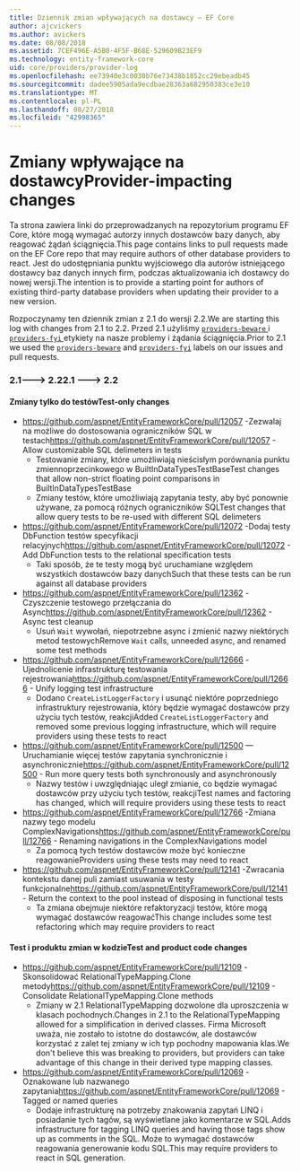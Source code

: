 ```yaml
---
title: Dziennik zmian wpływających na dostawcy — EF Core
author: ajcvickers
ms.author: avickers
ms.date: 08/08/2018
ms.assetid: 7CEF496E-A5B0-4F5F-B68E-529609B23EF9
ms.technology: entity-framework-core
uid: core/providers/provider-log
ms.openlocfilehash: ee73940e3c0030b76e73438b1852cc29ebeadb45
ms.sourcegitcommit: dadee5905ada9ecdbae28363a682950383ce3e10
ms.translationtype: MT
ms.contentlocale: pl-PL
ms.lasthandoff: 08/27/2018
ms.locfileid: "42998365"
---
```

# <a name="provider-impacting-changes"></a><span data-ttu-id="abf6b-102">Zmiany wpływające na dostawcy</span><span class="sxs-lookup"><span data-stu-id="abf6b-102">Provider-impacting changes</span></span>

<span data-ttu-id="abf6b-103">Ta strona zawiera linki do przeprowadzanych na repozytorium programu EF Core, które mogą wymagać autorzy innych dostawców bazy danych, aby reagować żądań ściągnięcia.</span><span class="sxs-lookup"><span data-stu-id="abf6b-103">This page contains links to pull requests made on the EF Core repo that may require authors of other database providers to react.</span></span> <span data-ttu-id="abf6b-104">Jest do udostępniania punktu wyjściowego dla autorów istniejącego dostawcy baz danych innych firm, podczas aktualizowania ich dostawcy do nowej wersji.</span><span class="sxs-lookup"><span data-stu-id="abf6b-104">The intention is to provide a starting point for authors of existing third-party database providers when updating their provider to a new version.</span></span>

<span data-ttu-id="abf6b-105">Rozpoczynamy ten dziennik zmian z 2.1 do wersji 2.2.</span><span class="sxs-lookup"><span data-stu-id="abf6b-105">We are starting this log with changes from 2.1 to 2.2.</span></span> <span data-ttu-id="abf6b-106">Przed 2.1 użyliśmy [ `providers-beware` ](https://github.com/aspnet/EntityFrameworkCore/labels/providers-beware) i [ `providers-fyi` ](https://github.com/aspnet/EntityFrameworkCore/labels/providers-fyi) etykiety na nasze problemy i żądania ściągnięcia.</span><span class="sxs-lookup"><span data-stu-id="abf6b-106">Prior to 2.1 we used the [`providers-beware`](https://github.com/aspnet/EntityFrameworkCore/labels/providers-beware) and [`providers-fyi`](https://github.com/aspnet/EntityFrameworkCore/labels/providers-fyi) labels on our issues and pull requests.</span></span>

### <a name="21-----22"></a><span data-ttu-id="abf6b-107">2.1---> 2.2</span><span class="sxs-lookup"><span data-stu-id="abf6b-107">2.1 ---> 2.2</span></span>

#### <a name="test-only-changes"></a><span data-ttu-id="abf6b-108">Zmiany tylko do testów</span><span class="sxs-lookup"><span data-stu-id="abf6b-108">Test-only changes</span></span>

* <span data-ttu-id="abf6b-109">https://github.com/aspnet/EntityFrameworkCore/pull/12057 -Zezwalaj na możliwe do dostosowania ograniczników SQL w testach</span><span class="sxs-lookup"><span data-stu-id="abf6b-109">https://github.com/aspnet/EntityFrameworkCore/pull/12057 - Allow customizable SQL delimeters in tests</span></span>
  * <span data-ttu-id="abf6b-110">Testowanie zmiany, które umożliwiają nieścisłym porównania punktu zmiennoprzecinkowego w BuiltInDataTypesTestBase</span><span class="sxs-lookup"><span data-stu-id="abf6b-110">Test changes that allow non-strict floating point comparisons in BuiltInDataTypesTestBase</span></span>
  * <span data-ttu-id="abf6b-111">Zmiany testów, które umożliwiają zapytania testy, aby być ponownie używane, za pomocą różnych ograniczników SQL</span><span class="sxs-lookup"><span data-stu-id="abf6b-111">Test changes that allow query tests to be re-used with different SQL delimeters</span></span>
* <span data-ttu-id="abf6b-112">https://github.com/aspnet/EntityFrameworkCore/pull/12072 -Dodaj testy DbFunction testów specyfikacji relacyjnych</span><span class="sxs-lookup"><span data-stu-id="abf6b-112">https://github.com/aspnet/EntityFrameworkCore/pull/12072 - Add DbFunction tests to the relational specification tests</span></span>
  * <span data-ttu-id="abf6b-113">Taki sposób, że te testy mogą być uruchamiane względem wszystkich dostawców bazy danych</span><span class="sxs-lookup"><span data-stu-id="abf6b-113">Such that these tests can be run against all database providers</span></span>
* <span data-ttu-id="abf6b-114">https://github.com/aspnet/EntityFrameworkCore/pull/12362 -Czyszczenie testowego przełączania do Async</span><span class="sxs-lookup"><span data-stu-id="abf6b-114">https://github.com/aspnet/EntityFrameworkCore/pull/12362 - Async test cleanup</span></span>
  * <span data-ttu-id="abf6b-115">Usuń `Wait` wywołań, niepotrzebne async i zmienić nazwy niektórych metod testowych</span><span class="sxs-lookup"><span data-stu-id="abf6b-115">Remove `Wait` calls, unneeded async, and renamed some test methods</span></span>
* <span data-ttu-id="abf6b-116">https://github.com/aspnet/EntityFrameworkCore/pull/12666 -Ujednolicenie infrastrukturę testowania rejestrowania</span><span class="sxs-lookup"><span data-stu-id="abf6b-116">https://github.com/aspnet/EntityFrameworkCore/pull/12666 - Unify logging test infrastructure</span></span>
  * <span data-ttu-id="abf6b-117">Dodano `CreateListLoggerFactory` i usunąć niektóre poprzedniego infrastruktury rejestrowania, który będzie wymagać dostawców przy użyciu tych testów, reakcji</span><span class="sxs-lookup"><span data-stu-id="abf6b-117">Added `CreateListLoggerFactory` and removed some previous logging infrastructure, which will require providers using these tests to react</span></span>
* <span data-ttu-id="abf6b-118">https://github.com/aspnet/EntityFrameworkCore/pull/12500 — Uruchamianie więcej testów zapytania synchronicznie i asynchronicznie</span><span class="sxs-lookup"><span data-stu-id="abf6b-118">https://github.com/aspnet/EntityFrameworkCore/pull/12500 - Run more query tests both synchronously and asynchronously</span></span>
  * <span data-ttu-id="abf6b-119">Nazwy testów i uwzględniając uległ zmianie, co będzie wymagać dostawców przy użyciu tych testów, reakcji</span><span class="sxs-lookup"><span data-stu-id="abf6b-119">Test names and factoring has changed, which will require providers using these tests to react</span></span>
* <span data-ttu-id="abf6b-120">https://github.com/aspnet/EntityFrameworkCore/pull/12766 -Zmiana nazwy tego modelu ComplexNavigations</span><span class="sxs-lookup"><span data-stu-id="abf6b-120">https://github.com/aspnet/EntityFrameworkCore/pull/12766 - Renaming navigations in the ComplexNavigations model</span></span>
  * <span data-ttu-id="abf6b-121">Za pomocą tych testów dostawców może być konieczne reagowanie</span><span class="sxs-lookup"><span data-stu-id="abf6b-121">Providers using these tests may need to react</span></span>
* <span data-ttu-id="abf6b-122">https://github.com/aspnet/EntityFrameworkCore/pull/12141 -Zwracania kontekstu danej puli zamiast usuwania w testy funkcjonalne</span><span class="sxs-lookup"><span data-stu-id="abf6b-122">https://github.com/aspnet/EntityFrameworkCore/pull/12141 - Return the context to the pool instead of disposing in functional tests</span></span>
  * <span data-ttu-id="abf6b-123">Ta zmiana obejmuje niektóre refaktoryzacji testów, które mogą wymagać dostawców reagować</span><span class="sxs-lookup"><span data-stu-id="abf6b-123">This change includes some test refactoring which may require providers to react</span></span>


#### <a name="test-and-product-code-changes"></a><span data-ttu-id="abf6b-124">Test i produktu zmian w kodzie</span><span class="sxs-lookup"><span data-stu-id="abf6b-124">Test and product code changes</span></span>

* <span data-ttu-id="abf6b-125">https://github.com/aspnet/EntityFrameworkCore/pull/12109 -Skonsolidować RelationalTypeMapping.Clone metody</span><span class="sxs-lookup"><span data-stu-id="abf6b-125">https://github.com/aspnet/EntityFrameworkCore/pull/12109 - Consolidate RelationalTypeMapping.Clone methods</span></span>
  * <span data-ttu-id="abf6b-126">Zmiany w 2.1 RelationalTypeMapping dozwolone dla uproszczenia w klasach pochodnych.</span><span class="sxs-lookup"><span data-stu-id="abf6b-126">Changes in 2.1 to the RelationalTypeMapping allowed for a simplification in derived classes.</span></span> <span data-ttu-id="abf6b-127">Firma Microsoft uważa, nie zostało to istotne do dostawców, ale dostawców korzystać z zalet tej zmiany w ich typ pochodny mapowania klas.</span><span class="sxs-lookup"><span data-stu-id="abf6b-127">We don't believe this was breaking to providers, but providers can take advantage of this change in their derived type mapping classes.</span></span>
* <span data-ttu-id="abf6b-128">https://github.com/aspnet/EntityFrameworkCore/pull/12069 -Oznakowane lub nazwanego zapytania</span><span class="sxs-lookup"><span data-stu-id="abf6b-128">https://github.com/aspnet/EntityFrameworkCore/pull/12069 - Tagged or named queries</span></span>
  * <span data-ttu-id="abf6b-129">Dodaje infrastrukturę na potrzeby znakowania zapytań LINQ i posiadanie tych tagów, są wyświetlane jako komentarze w SQL.</span><span class="sxs-lookup"><span data-stu-id="abf6b-129">Adds infrastructure for tagging LINQ queries and having those tags show up as comments in the SQL.</span></span> <span data-ttu-id="abf6b-130">Może to wymagać dostawców reagowania generowanie kodu SQL.</span><span class="sxs-lookup"><span data-stu-id="abf6b-130">This may require providers to react in SQL generation.</span></span>
